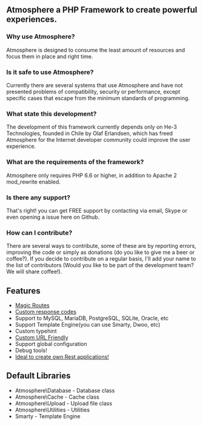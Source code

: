 ## Atmosphere a PHP Framework to create powerful experiences.


### Why use Atmosphere?
Atmosphere is designed to consume the least amount of resources and focus them in place and right time.

### Is it safe to use Atmosphere?
Currently there are several systems that use Atmosphere and have not presented problems of compatibility, security or performance, except specific cases that escape from the minimum standards of programming.

### What state this development?
The development of this framework currently depends only on He-3 Technologies, founded in Chile by Olaf Erlandsen, which has freed Atmosphere for the Internet developer community could improve the user experience.

### What are the requirements of the framework?
Atmosphere only requires PHP 6.6 or higher, in addition to Apache 2 mod_rewrite enabled.

### Is there any support?
That's right! you can get FREE support by contacting via email, Skype or even opening a issue here on Github.

### How can I contribute?
There are several ways to contribute, some of these are by reporting errors, improving the code or simply as donations (do you like to give me a beer or coffee?).
If you decide to contribute on a regular basis, I'll add your name to the list of contributors (Would you like to be part of the development team? We will share coffee!).



## Features

 - [Magic Routes]()
 - [Custom response codes](https://github.com/olaferlandsen/Atmosphere-PHP/wiki/URL-Friendly-and-Magic-Routes#magic-routes)
 - Support to MySQL, MariaDB, PostgreSQL, SQLite, Oracle, etc
 - Support Template Engine(you can use Smarty, Dwoo, etc)
 - Custom typehint
 - [Custom URL Friendly](https://github.com/olaferlandsen/Atmosphere-PHP/wiki/URL-Friendly-and-Magic-Routes)
 - Support global configuration
 - Debug tools!
 - [Ideal to create own Rest applications!](https://github.com/olaferlandsen/Atmosphere-PHP/wiki/How-to-create-a-simple-Rest-Application%3F)


## Default Libraries
 - Atmosphere\Database - Database class
 - Atmosphere\Cache - Cache class
 - Atmosphere\Upload - Upload file class
 - Atmosphere\Utilities - Utilities
 - Smarty - Template Engine
